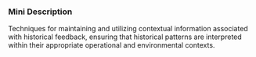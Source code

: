 ### Mini Description

Techniques for maintaining and utilizing contextual information associated with historical feedback, ensuring that historical patterns are interpreted within their appropriate operational and environmental contexts.

